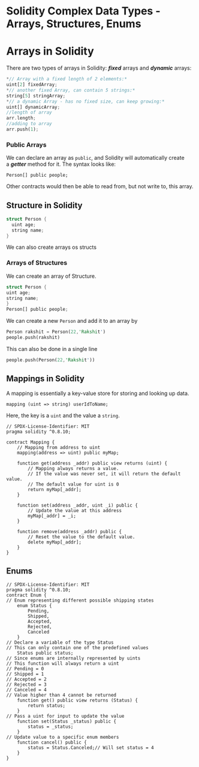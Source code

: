 # Solidity Complex Data Types - Arrays, Structures, Enums

# Arrays in Solidity

There are two types of arrays in Solidity: **_fixed_** arrays and **_dynamic_** arrays:

```rust
*// Array with a fixed length of 2 elements:*
uint[2] fixedArray;
*// another fixed Array, can contain 5 strings:*
string[5] stringArray;
*// a dynamic Array - has no fixed size, can keep growing:*
uint[] dynamicArray;
//length of array
arr.length;
//adding to array
arr.push(1);
```

### **Public Arrays**

We can declare an array as `public`, and Solidity will automatically create a **_getter_** method for it. The syntax looks like:

```
Person[] public people;
```

Other contracts would then be able to read from, but not write to, this array.

## Structure in Solidity

```rust
struct Person {
  uint age;
  string name;
}
```

We can also create arrays os structs

### Arrays of Structures

We can create an array of Structure.

```rust
struct Person {
uint age;
string name;
}
Person[] public people;
```

We can create a new `Person` and add it to an array by

```rust
Person rakshit = Person(22,'Rakshit')
people.push(rakshit)
```

This can also be done in a single line

```rust
people.push(Person(22,'Rakshit'))
```

## Mappings in Solidity

A mapping is essentially a key-value store for storing and looking up data.

`mapping (uint => string) userIdToName;`

Here, the key is a `uint` and the value a `string`.

```solidity
// SPDX-License-Identifier: MIT
pragma solidity ^0.8.10;

contract Mapping {
    // Mapping from address to uint
    mapping(address => uint) public myMap;

    function get(address _addr) public view returns (uint) {
        // Mapping always returns a value.
        // If the value was never set, it will return the default value.
        // The default value for uint is 0
        return myMap[_addr];
    }

    function set(address _addr, uint _i) public {
        // Update the value at this address
        myMap[_addr] = _i;
    }

    function remove(address _addr) public {
        // Reset the value to the default value.
        delete myMap[_addr];
    }
}
```

## Enums

```solidity
// SPDX-License-Identifier: MIT
pragma solidity ^0.8.10;
contract Enum {
// Enum representing different possible shipping states
    enum Status {
        Pending,
        Shipped,
        Accepted,
        Rejected,
        Canceled
    }
// Declare a variable of the type Status
// This can only contain one of the predefined values
    Status public status;
// Since enums are internally represented by uints
// This function will always return a uint
// Pending = 0
// Shipped = 1
// Accepted = 2
// Rejected = 3
// Canceled = 4
// Value higher than 4 cannot be returned
    function get() public view returns (Status) {
        return status;
    }
// Pass a uint for input to update the value
    function set(Status _status) public {
        status = _status;
    }
// Update value to a specific enum members
    function cancel() public {
        status = Status.Canceled;// Will set status = 4
    }
}

```
